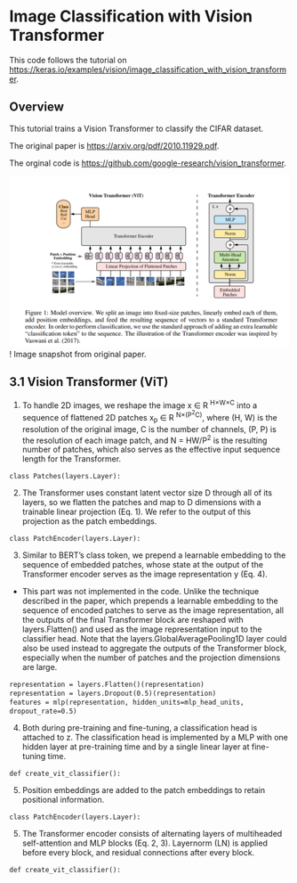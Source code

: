 # Image Classification with Vision Transformer
This code follows the tutorial on https://keras.io/examples/vision/image_classification_with_vision_transformer.

## Overview
This tutorial trains a Vision Transformer to classify the CIFAR dataset.

The original paper is https://arxiv.org/pdf/2010.11929.pdf.

The orginal code is https://github.com/google-research/vision_transformer.

![Alt text](./images/vit.PNG)
! Image snapshot from original paper.

## 3.1 Vision Transformer (ViT)
1. To handle 2D images, we reshape the image x ∈ R <sup>H×W×C</sup> into a sequence of flattened 2D patches x<sub>p</sub> ∈ R <sup>N×(P<sup>2</sup>C)</sup>, where (H, W) is the resolution of the original image, C is the number of channels, (P, P) is the resolution of each image patch, and N = HW/P<sup>2</sup> is the resulting number of patches, which also serves as the effective input sequence length for the Transformer.
```
class Patches(layers.Layer):
```
2. The Transformer uses constant latent vector size D through all of its layers, so we flatten the patches and map to D dimensions with a trainable linear projection (Eq. 1). We refer to the output of this projection as the patch embeddings.
```
class PatchEncoder(layers.Layer):
```
3. Similar to BERT’s class token, we prepend a learnable embedding to the sequence of embedded patches, whose state at the output of the Transformer encoder serves as the image representation y (Eq. 4).

- This part was not implemented in the code.
    Unlike the technique described in the paper, which prepends a learnable embedding to the sequence of encoded patches to serve as the image representation, all the outputs of the final Transformer block are reshaped with layers.Flatten() and used as the image representation input to the classifier head. Note that the layers.GlobalAveragePooling1D layer could also be used instead to aggregate the outputs of the Transformer block, especially when the number of patches and the projection dimensions are large.
```
representation = layers.Flatten()(representation)
representation = layers.Dropout(0.5)(representation)
features = mlp(representation, hidden_units=mlp_head_units, dropout_rate=0.5)
```
4. Both during pre-training and fine-tuning, a classification head is attached to z. The classification head is implemented by a MLP with one hidden layer at pre-training time and by a single linear layer at fine-tuning time.
```
def create_vit_classifier():
```
5. Position embeddings are added to the patch embeddings to retain positional information.
```
class PatchEncoder(layers.Layer):
```
5. The Transformer encoder consists of alternating layers of multiheaded self-attention and MLP blocks (Eq. 2, 3). Layernorm (LN) is applied before every block, and residual connections after every block.
```
def create_vit_classifier():
```
